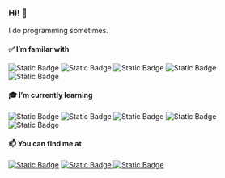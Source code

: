 ### Hi! 👋

I do programming sometimes.

#### ✅ I’m familar with
![Static Badge](https://img.shields.io/badge/HTML-%23E34F26?style=for-the-badge&logo=html5&logoColor=white)
![Static Badge](https://img.shields.io/badge/CSS-%231572B6?style=for-the-badge&logo=css3&logoColor=white)
![Static Badge](https://img.shields.io/badge/JavaScript-%23F7DF1E?style=for-the-badge&logo=JavaScript&logoColor=black)
![Static Badge](https://img.shields.io/badge/TypeScript-%233178C6?style=for-the-badge&logo=TypeScript&logoColor=white)
![Static Badge](https://img.shields.io/badge/NodeJS-%23339933?style=for-the-badge&logo=nodedotjs&logoColor=white)

#### 🎓 I’m currently learning
![Static Badge](https://img.shields.io/badge/Electron-%2347848F?style=for-the-badge&logo=electron&logoColor=white)
![Static Badge](https://img.shields.io/badge/Quasar-%23050A14?style=for-the-badge&logo=quasar&logoColor=white)
![Static Badge](https://img.shields.io/badge/Ruby-%23CC342D?style=for-the-badge&logo=ruby&logoColor=white)
![Static Badge](https://img.shields.io/badge/Vue-%234FC08D?style=for-the-badge&logo=vuedotjs&logoColor=white)
![Static Badge](https://img.shields.io/badge/Docker-%232496ED?style=for-the-badge&logo=docker&logoColor=white)

#### 📫 You can find me at
<a href="https://twitter.com/Yunoxaa"><img alt="Static Badge" src="https://img.shields.io/badge/X-%23000000?style=for-the-badge&logo=x&logoColor=white"></a>
<a href="https://steamcommunity.com/id/Yunoxa/"><img alt="Static Badge" src="https://img.shields.io/badge/Steam-%23004680?style=for-the-badge&logo=steam&logoColor=white">
<a href="https://blog.yunoxa.moe/"><img alt="Static Badge" src="https://img.shields.io/badge/My%20Website-%23E6526F?style=for-the-badge&logo=hexo&logoColor=white"></a>

<!--
**Yunoxa/Yunoxa** is a ✨ _special_ ✨ repository because its `README.md` (this file) appears on your GitHub profile.

Here are some ideas to get you started:

- 🔭 I’m currently working on ...
- 🌱 I’m currently learning ...
- 👯 I’m looking to collaborate on ...
- 🤔 I’m looking for help with ...
- 💬 Ask me about ...
- 📫 How to reach me: ...
- 😄 Pronouns: ...
- ⚡ Fun fact: ...
-->

